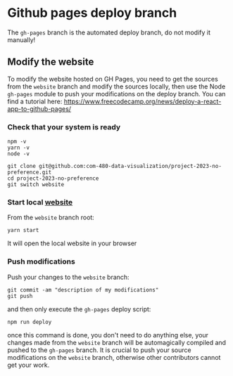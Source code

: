 # Github pages deploy branch
The `gh-pages` branch is the automated deploy branch, do not modify it manually!

## Modify the website
To modify the website hosted on GH Pages, you need to get the sources from the `website` branch and modify the sources locally, then use the Node `gh-pages` module to push your modifications on the deploy branch.
You can find a tutorial here: https://www.freecodecamp.org/news/deploy-a-react-app-to-github-pages/

### Check that your system is ready
```
npm -v
yarn -v
node -v
```
```
git clone git@github.com:com-480-data-visualization/project-2023-no-preference.git
cd project-2023-no-preference
git switch website
```

### Start local [website](https://com-480-data-visualization.github.io/project-2023-no-preference/)
From the `website` branch root:
```
yarn start
```
It will open the local website in your browser

### Push modifications
Push your changes to the `website` branch:
```
git commit -am "description of my modifications"
git push
```
and then only execute the `gh-pages` deploy script:
```
npm run deploy
```
once this command is done, you don't need to do anything else, your changes made from the `website` branch will be automagically compiled and pushed to the `gh-pages` branch.
It is crucial to push your source modifications on the `website` branch, otherwise other contributors cannot get your work.

